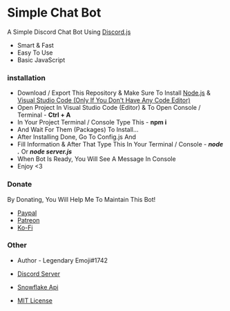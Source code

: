 # Simple Chat Bot

A Simple Discord Chat Bot Using [Discord.js](https://www.npmjs.com/package/discord.js)

- Smart & Fast
- Easy To Use
- Basic JavaScript

### installation

- Download / Export This Repository & Make Sure To Install [Node.js](https://nodejs.org/en/) & [Visual Studio Code (Only If You Don't Have Any Code Editor)](https://code.visualstudio.com/)
- Open Project In Visual Studio Code (Editor) & To Open Console / Terminal - **Ctrl + A**
- In Your Project Terminal / Console Type This - **npm i**
- And Wait For Them (Packages) To Install...
- After Installing Done, Go To Config.js And
- Fill Information & After That Type This In Your Terminal / Console - **_node ._** Or **_node server.js_**
- When Bot Is Ready, You Will See A Message In Console
- Enjoy <3

### Donate

By Donating, You Will Help Me To Maintain This Bot!

- [Paypal](https://www.paypal.com/paypalme/legendemoji)
- [Patreon](https://www.patreon.com/LegendaryEmoji)
- [Ko-Fi](https://ko-fi.com/LegendaryEmoji)

### Other

- Author - Legendary Emoji#1742

- [Discord Server](https://discord.gg/umMpnqS)

- [Snowflake Api](http://api.snowflakedev.cf:8342/)

- [MIT License](https://github.com/LegendaryEmoji/simple-chat-bot/blob/main/LICENSE)
